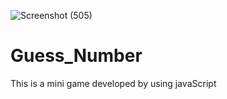 ![Screenshot (505)](https://user-images.githubusercontent.com/51810326/216703760-8acf7297-8d35-4e47-bf3f-1da8db2aef0e.png)
# Guess_Number
This is a mini game developed by using javaScript
